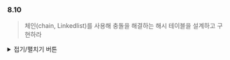 ### 8.10

> 체인(chain, Linkedlist)를 사용해 충돌을 해결하는 해시 테이블을 설계하고 구현하라


<details>  황규도

<summary>접기/펼치기 버튼 </summary>
```python
import hashlib
from termcolor import colored

class Hash:
    
    def __init__(self):
        self.color = None
        self.table = [-1 for i in range(8)]
        self.keys = [i for i in range(8)]
        self.new = None
        self.crashed = []
        
    def printHash(self):
        if self.color is None:
            print("============ HASH TABLE ============")
        else:
            print(colored("========= SMART HASH TABLE =========", self.color))
        for i in range(8):
            if type(self.table[i]) is list:
                print(f' {self.keys[i]} == > {self.table[i]}', end='')
            else:
                print(f' {self.keys[i]:10} == > {self.table[i]:10}', end='')
            if i in self.crashed:
                print(colored(" <<< Collision", "red"))
            elif i == self.new:
                print(colored(" <<< new NODE", "green"))
            else:
                print()
                

    def hash_function(self, key):
        return ord(hashlib.sha1(key.encode("UTF-8")).hexdigest()[:1]) % 8
    
    def put(self, key, value):
        address = self.hash_function(key)
        if self.table[address] != -1: 
            self.crashed.append(address)
        
        self.new = address
        self.table[address] = value
        self.keys[address] = key
    
    def smart_put(self, key, value):
        if self.color is None: self.color = "blue"
        address = self.hash_function(key)
        
        if self.table[address] != -1: # 해쉬 충돌이 발생한 경우
            if key == self.keys[address]: # 만약 같은 Key를 가진다면? Overwrite
                self.table[address] = value
            else: # 진짜 충돌
                self.keys[address] = [self.keys[address], key]
                self.table[address] = [self.table[address], value]
        else:
            self.new = address
            self.table[address] = value
            self.keys[address] = key
                
    def get(self, key):
        if key not in self.keys:
            raise KeyError
        return self.table[self.hash_function(key)]
    
    def smart_get(self, key):
        address = self.hash_function(key)
        key_set = self.keys[address]
        if type(key_set) is list:
            return self.table[address][key_set.index(key)]
        else: 
            return self.table[address]
        
            
                
```


```python
import random
import string
myHash = Hash()
smartHash = Hash()

sets = {}
for i in range(6):
    key = ''.join(random.choices(string.ascii_uppercase + string.digits, k=8))
    value = random.randint(0, 256)
    sets[key] = value
    
    myHash.put(key, value)
    myHash.printHash()
    
    smartHash.smart_put(key, value)
    smartHash.printHash()
    
```

    ============ HASH TABLE ============
              0 == >         -1
              1 == >         -1
     5Q50HNPQ   == >         27[32m <<< new NODE[0m
              3 == >         -1
              4 == >         -1
              5 == >         -1
              6 == >         -1
              7 == >         -1
    [34m========= SMART HASH TABLE =========[0m
              0 == >         -1
              1 == >         -1
     5Q50HNPQ   == >         27[32m <<< new NODE[0m
              3 == >         -1
              4 == >         -1
              5 == >         -1
              6 == >         -1
              7 == >         -1
    ============ HASH TABLE ============
              0 == >         -1
              1 == >         -1
     6O7RQQ3H   == >         25[31m <<< Collision[0m
              3 == >         -1
              4 == >         -1
              5 == >         -1
              6 == >         -1
              7 == >         -1
    [34m========= SMART HASH TABLE =========[0m
              0 == >         -1
              1 == >         -1
     ['5Q50HNPQ', '6O7RQQ3H'] == > [27, 25][32m <<< new NODE[0m
              3 == >         -1
              4 == >         -1
              5 == >         -1
              6 == >         -1
              7 == >         -1
    ============ HASH TABLE ============
              0 == >         -1
              1 == >         -1
     6O7RQQ3H   == >         25[31m <<< Collision[0m
     9201X5PB   == >        247[32m <<< new NODE[0m
              4 == >         -1
              5 == >         -1
              6 == >         -1
              7 == >         -1
    [34m========= SMART HASH TABLE =========[0m
              0 == >         -1
              1 == >         -1
     ['5Q50HNPQ', '6O7RQQ3H'] == > [27, 25]
     9201X5PB   == >        247[32m <<< new NODE[0m
              4 == >         -1
              5 == >         -1
              6 == >         -1
              7 == >         -1
    ============ HASH TABLE ============
              0 == >         -1
              1 == >         -1
     6O7RQQ3H   == >         25[31m <<< Collision[0m
     9201X5PB   == >        247
              4 == >         -1
              5 == >         -1
     7XPAGGD9   == >        164[32m <<< new NODE[0m
              7 == >         -1
    [34m========= SMART HASH TABLE =========[0m
              0 == >         -1
              1 == >         -1
     ['5Q50HNPQ', '6O7RQQ3H'] == > [27, 25]
     9201X5PB   == >        247
              4 == >         -1
              5 == >         -1
     7XPAGGD9   == >        164[32m <<< new NODE[0m
              7 == >         -1
    ============ HASH TABLE ============
              0 == >         -1
              1 == >         -1
     6O7RQQ3H   == >         25[31m <<< Collision[0m
     4F97F5FO   == >        100[31m <<< Collision[0m
              4 == >         -1
              5 == >         -1
     7XPAGGD9   == >        164
              7 == >         -1
    [34m========= SMART HASH TABLE =========[0m
              0 == >         -1
              1 == >         -1
     ['5Q50HNPQ', '6O7RQQ3H'] == > [27, 25]
     ['9201X5PB', '4F97F5FO'] == > [247, 100]
              4 == >         -1
              5 == >         -1
     7XPAGGD9   == >        164[32m <<< new NODE[0m
              7 == >         -1
    ============ HASH TABLE ============
              0 == >         -1
              1 == >         -1
     6O7RQQ3H   == >         25[31m <<< Collision[0m
     4F97F5FO   == >        100[31m <<< Collision[0m
              4 == >         -1
              5 == >         -1
     3BQPNK2H   == >         25[31m <<< Collision[0m
              7 == >         -1
    [34m========= SMART HASH TABLE =========[0m
              0 == >         -1
              1 == >         -1
     ['5Q50HNPQ', '6O7RQQ3H'] == > [27, 25]
     ['9201X5PB', '4F97F5FO'] == > [247, 100]
              4 == >         -1
              5 == >         -1
     ['7XPAGGD9', '3BQPNK2H'] == > [164, 25][32m <<< new NODE[0m
              7 == >         -1



```python
print("\n============ HASH GET =============")
for key in sets.keys():
    try:
        print(f"{key} ==> ", end='')
        value = myHash.get(key)
        print(f"{value}")
    except:
        print(colored(" <<< Key Error", "red"))
        

        
print("\n========= SNART HASH GET ==========")
for key in sets.keys():
    print(f"{key} ==> {smartHash.smart_get(key)}")
```

    
    ============ HASH GET =============
    5Q50HNPQ ==> [31m <<< Key Error[0m
    6O7RQQ3H ==> 25
    9201X5PB ==> [31m <<< Key Error[0m
    7XPAGGD9 ==> [31m <<< Key Error[0m
    4F97F5FO ==> 100
    3BQPNK2H ==> 25
    
    ========= SNART HASH GET ==========
    5Q50HNPQ ==> 27
    6O7RQQ3H ==> 25
    9201X5PB ==> 247
    7XPAGGD9 ==> 164
    4F97F5FO ==> 100
    3BQPNK2H ==> 25



```python

```

</details>